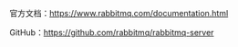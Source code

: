 官方文档：https://www.rabbitmq.com/documentation.html

GitHub：https://github.com/rabbitmq/rabbitmq-server

